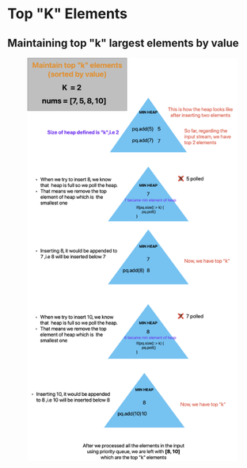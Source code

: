 # Top "K" Elements

## Maintaining top "k" largest elements by value

<figure><img src="../../.gitbook/assets/image (48).png" alt=""><figcaption></figcaption></figure>

